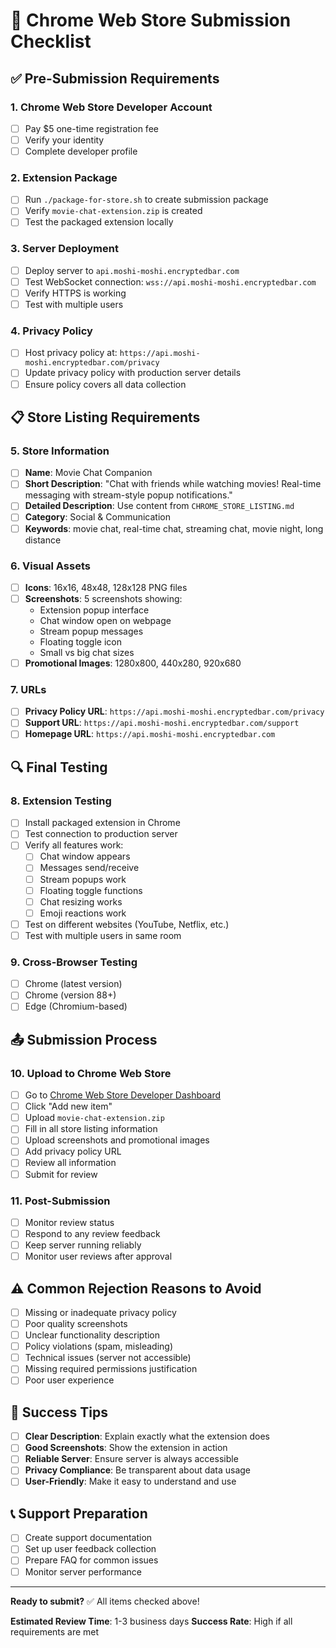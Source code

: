 # 🚀 Chrome Web Store Submission Checklist

## ✅ Pre-Submission Requirements

### 1. **Chrome Web Store Developer Account**
- [ ] Pay $5 one-time registration fee
- [ ] Verify your identity
- [ ] Complete developer profile

### 2. **Extension Package**
- [ ] Run `./package-for-store.sh` to create submission package
- [ ] Verify `movie-chat-extension.zip` is created
- [ ] Test the packaged extension locally

### 3. **Server Deployment**
- [ ] Deploy server to `api.moshi-moshi.encryptedbar.com`
- [ ] Test WebSocket connection: `wss://api.moshi-moshi.encryptedbar.com`
- [ ] Verify HTTPS is working
- [ ] Test with multiple users

### 4. **Privacy Policy**
- [ ] Host privacy policy at: `https://api.moshi-moshi.encryptedbar.com/privacy`
- [ ] Update privacy policy with production server details
- [ ] Ensure policy covers all data collection

## 📋 Store Listing Requirements

### 5. **Store Information**
- [ ] **Name**: Movie Chat Companion
- [ ] **Short Description**: "Chat with friends while watching movies! Real-time messaging with stream-style popup notifications."
- [ ] **Detailed Description**: Use content from `CHROME_STORE_LISTING.md`
- [ ] **Category**: Social & Communication
- [ ] **Keywords**: movie chat, real-time chat, streaming chat, movie night, long distance

### 6. **Visual Assets**
- [ ] **Icons**: 16x16, 48x48, 128x128 PNG files
- [ ] **Screenshots**: 5 screenshots showing:
  - Extension popup interface
  - Chat window open on webpage
  - Stream popup messages
  - Floating toggle icon
  - Small vs big chat sizes
- [ ] **Promotional Images**: 1280x800, 440x280, 920x680

### 7. **URLs**
- [ ] **Privacy Policy URL**: `https://api.moshi-moshi.encryptedbar.com/privacy`
- [ ] **Support URL**: `https://api.moshi-moshi.encryptedbar.com/support`
- [ ] **Homepage URL**: `https://api.moshi-moshi.encryptedbar.com`

## 🔍 Final Testing

### 8. **Extension Testing**
- [ ] Install packaged extension in Chrome
- [ ] Test connection to production server
- [ ] Verify all features work:
  - [ ] Chat window appears
  - [ ] Messages send/receive
  - [ ] Stream popups work
  - [ ] Floating toggle functions
  - [ ] Chat resizing works
  - [ ] Emoji reactions work
- [ ] Test on different websites (YouTube, Netflix, etc.)
- [ ] Test with multiple users in same room

### 9. **Cross-Browser Testing**
- [ ] Chrome (latest version)
- [ ] Chrome (version 88+)
- [ ] Edge (Chromium-based)

## 📤 Submission Process

### 10. **Upload to Chrome Web Store**
- [ ] Go to [Chrome Web Store Developer Dashboard](https://chrome.google.com/webstore/devconsole/)
- [ ] Click "Add new item"
- [ ] Upload `movie-chat-extension.zip`
- [ ] Fill in all store listing information
- [ ] Upload screenshots and promotional images
- [ ] Add privacy policy URL
- [ ] Review all information
- [ ] Submit for review

### 11. **Post-Submission**
- [ ] Monitor review status
- [ ] Respond to any review feedback
- [ ] Keep server running reliably
- [ ] Monitor user reviews after approval

## ⚠️ Common Rejection Reasons to Avoid

- [ ] Missing or inadequate privacy policy
- [ ] Poor quality screenshots
- [ ] Unclear functionality description
- [ ] Policy violations (spam, misleading)
- [ ] Technical issues (server not accessible)
- [ ] Missing required permissions justification
- [ ] Poor user experience

## 🎯 Success Tips

- [ ] **Clear Description**: Explain exactly what the extension does
- [ ] **Good Screenshots**: Show the extension in action
- [ ] **Reliable Server**: Ensure server is always accessible
- [ ] **Privacy Compliance**: Be transparent about data usage
- [ ] **User-Friendly**: Make it easy to understand and use

## 📞 Support Preparation

- [ ] Create support documentation
- [ ] Set up user feedback collection
- [ ] Prepare FAQ for common issues
- [ ] Monitor server performance

---

**Ready to submit?** ✅ All items checked above!

**Estimated Review Time**: 1-3 business days
**Success Rate**: High if all requirements are met
